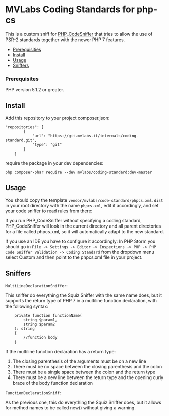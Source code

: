# MVLabs Coding Standards for php-cs

This is a custom sniff for [PHP_CodeSniffer](http://pear.php.net/PHP_CodeSniffer) that tries to allow the use of PSR-2 standards together with the newer PHP 7 features.

- [Prerequisities](#prerequisities)
- [Install](#install)
- [Usage](#usage)
- [Sniffers](#Sniffers)


### Prerequisites

PHP version 5.1.2 or greater.

## Install

Add this repository to your project composer.json:
~~~~
"repositories": [
        {
            "url": "https://git.mvlabs.it/internals/coding-standard.git",
            "type": "git"
        }
    ]
~~~~

require the package in your dev dependencies:
~~~~
php composer-phar require --dev mvlabs/coding-standard:dev-master
~~~~


## Usage
You should copy the template `vendor/mvlabs/code-standard/phpcs.xml.dist`
in your root directory with the name `phpcs.xml`, edit it accordingly, and set your code sniffer to read rules from there:

If you run PHP_CodeSniffer without specifying a coding standard, 
PHP_CodeSniffer will look in the current directory and all parent directories for a file called phpcs.xml, so it will automatically adapt to the new standard.

If you use an IDE you have to configure it accordingly:
In PHP Storm you should go in `File -> Settings -> Editor -> Inspections -> PHP -> PHP Code Sniffer Validation -> Coding Standard`
from the dropdown menu select Custom and then point to the phpcs.xml file in your project.


## Sniffers
`MultiLineDeclarationSniffer`:

This sniffer do everything the Squiz Sniffer with the same name does, but it supports the return type of PHP 7 in a multiline
function declaration, with the following syntax:

````
    private function functionName(
        string $param1,
        string $param2
    ): string
    {
        //function body
    }
````
If the multiline function declaration has a return type:
1. The closing parenthesis of the arguments must be on a new line
2. There must be no space between the closing parenthesis and the colon 
3. There must be a single space between the colon and the return type
4. There must be a new line between the return type and the opening curly brace of the body function declaration


`FunctionDeclarationSniff`:

As the previous one, this do everything the Squiz Sniffer does, but it allows for method names to be called new()
without giving a warning.